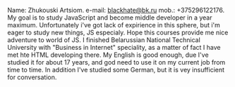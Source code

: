 Name: Zhukouski Artsiom.
e-mail: blackhate@bk.ru
mob.: +375296122176.
My goal is to study JavaScript and become middle developer in a year maximum. Unfortunately i've got lack of expirience in this sphere, but i'm eager to study new things, JS especialy. Hope this courses provide me nice adventure to world of JS.
I finished Belarussian National Technical University with "Business in Internet" speciality, as a matter of fact I have met hte HTML developing there. 
My English is good enough, due I've studied it for about 17 years, and god need to use it on my current job from time to time. In addition I've studied some German, but it is vey insufficient for conversation.

